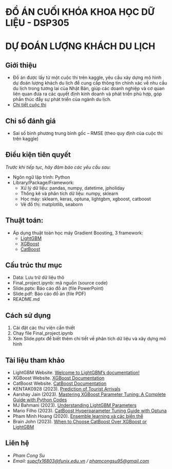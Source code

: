# ĐỒ ÁN CUỐI KHÓA KHOA HỌC DỮ LIỆU - DSP305
# DỰ ĐOÁN LƯỢNG KHÁCH DU LỊCH

## Giới thiệu
* Đồ án được lấy từ một cuộc thi trên kaggle, yêu cầu xây dựng mô hình dự đoán lượng khách du lịch để cung cấp thông tin chính xác về nhu cầu du lịch trong tương lai của Nhật Bản,
giúp các doanh nghiệp và cơ quan liên quan đưa ra các quyết định kinh doanh và phát triển phù hợp, góp phần thúc đẩy sự phát triển của ngành du lịch.
* [Chi tiết cuộc thi](https://www.kaggle.com/competitions/prediction-of-tourist-arrivals/overview)

## Chỉ số đánh giá
* Sai số bình phương trung bình gốc – RMSE (theo quy định của cuộc thi trên kaggle)

## Điều kiện tiên quyết
*Trước khi tiếp tục, hãy đảm bảo các yêu cầu sau:*
* Ngôn ngữ lập trình: Python
* Library/Package/Framework:
  + Xử lý dữ liệu: pandas, numpy, datetime, jpholiday
  + Thống kê và phân tích dữ liệu: numpy, sklearn
  + Học máy: sklearn, keras, optuna, lightgbm, xgboost, catboost
  + Vẽ đồ thị: matplotlib, seaborn

## Thuật toán:
* Áp dụng thuật toán học máy Gradient Boosting, 3 framework:
  + [LightGBM](https://lightgbm.readthedocs.io/en/stable/)
  + [XGBoost](https://xgboost.readthedocs.io/en/stable/)
  + [CatBoost](https://catboost.ai/)

## Cấu trúc thư mục
* Data: Lưu trữ dữ liệu thô
* Final_project.ipynb: mã nguồn (source code)
* Slide.pptx: Báo cáo đồ án (file PowerPoint)
* Slide.pdf: Báo cáo đồ án (file PDF)
* README.md

## Cách sử dụng
1. Cài đặt các thư viện cần thiết
2. Chạy file Final_project.ipynb
3. Xem Slide.pptx để biết thêm chi tiết về phân tích dữ liệu và xây dựng mô hình

## Tài liệu tham khảo
* LightGBM Website. [Welcome to LightGBM’s documentation!](https://lightgbm.readthedocs.io/en/stable/)
* XGBoost Website. [XGBoost Documentation](https://xgboost.readthedocs.io/en/stable/)
* CatBoost Website. [CatBoost Documentation](https://catboost.ai/en/docs/)
* KENTAK0928 (2023). [Prediction of Tourist Arrivals](https://www.kaggle.com/competitions/prediction-of-tourist-arrivals/overview)
* Aarshay Jain (2023). [Mastering XGBoost Parameter Tuning: A Complete Guide with Python Codes](https://www.analyticsvidhya.com/blog/2016/03/complete-guide-parameter-tuning-xgboost-with-codes-python/#XGBoost_Parameters)
* MJ Bahmani (2023). [Understanding LightGBM Parameters](https://neptune.ai/blog/lightgbm-parameters-guide)
* Mario Filho (2023). [CatBoost Hyperparameter Tuning Guide with Optuna](https://forecastegy.com/posts/catboost-hyperparameter-tuning-guide-with-optuna/)
* Pham Minh Hoang (2020). [Ensemble learning và các biến thể](https://viblo.asia/p/ensemble-learning-va-cac-bien-the-p1-WAyK80AkKxX)
* Brain John (2023). [When to Choose CatBoost Over XGBoost or LightGBM](https://neptune.ai/blog/when-to-choose-catboost-over-xgboost-or-lightgbm)

## Liên hệ
* *Pham Cong Su*
* *Email: supcfx16803@funix.edu.vn / phamcongsu95@gmail.com*

